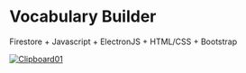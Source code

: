 # Vocabulary Builder 
Firestore + Javascript + ElectronJS + HTML/CSS + Bootstrap

[
![Clipboard01](https://user-images.githubusercontent.com/65078104/108422386-c727b200-7236-11eb-9022-195af568d845.jpg)
](url)
